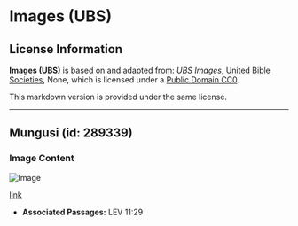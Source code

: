 # Images (UBS)

## License Information

**Images (UBS)** is based on and adapted from: _UBS Images_, [United Bible Societies](https://unitedbiblesocieties.org/), None, which is licensed under a [Public Domain CC0](https://creativecommons.org/public-domain/cc0/).

This markdown version is provided under the same license.



--------------------------------

## Mungusi (id: 289339)

### Image Content

![Image](https://cdn.aquifer.bible/aquifer-content/resources/Media/WEB-0638_mongoose.jpg)

[link](https://cdn.aquifer.bible/aquifer-content/resources/Media/WEB-0638_mongoose.jpg)

* **Associated Passages:** LEV 11:29

